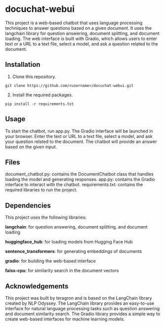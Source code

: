 # docuchat-webui

This project is a web-based chatbot that uses language processing techniques to answer questions based on a given document. It uses the langchain library for question answering, document splitting, and document loading. The web interface is built with Gradio, which allows users to enter text or a URL to a text file, select a model, and ask a question related to the document.

## Installation

1. Clone this repository.

```git clone https://github.com/<username>/docuchat-webui.git```

2. Install the required packages.

```pip install -r requirements.txt```

## Usage

To start the chatbot, run app.py. The Gradio interface will be launched in your browser. Enter the text or URL to a text file, select a model, and ask your question related to the document. The chatbot will provide an answer based on the given input.

## Files

document_chatbot.py: contains the DocumentChatbot class that handles loading the model and generating responses.
app.py: contains the Gradio interface to interact with the chatbot.
requirements.txt: contains the required libraries to run the project.


## Dependencies

This project uses the following libraries:

**langchain**: for question answering, document splitting, and document loading

**huggingface_hub**: for loading models from Hugging Face Hub

**sentence_transformers**: for generating embeddings of documents

**gradio**: for building the web-based interface

**faiss-cpu**: for similarity search in the document vectors


## Acknowledgements

This project was built by teragron and is based on the LangChain library created by NLP Odyssey. The LangChain library provides an easy-to-use interface for natural language processing tasks such as question answering and document similarity search. The Gradio library provides a simple way to create web-based interfaces for machine learning models.
